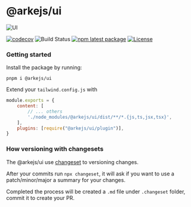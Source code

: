 # @arkejs/ui

![UI](https://github.com/arkemishub/ui/assets/81776297/29f37eaf-cd2a-40c5-b4ea-e236cdcffc4c)

[![codecov](https://codecov.io/gh/arkemishub/ui/branch/main/graph/badge.svg?token=RXV4ARVWHO)](https://codecov.io/gh/arkemishub/ui)
![Build Status](https://img.shields.io/github/actions/workflow/status/arkemishub/ui/release.yml)
[![npm latest package](https://img.shields.io/npm/v/@arkejs/ui/latest.svg)](https://www.npmjs.com/package/@arkejs/ui)
[![License](https://img.shields.io/badge/license-Apache2.0-blue.svg)](https://github.com/arkemishub/arke-monorepo/blob/master/LICENSE.txt)

### Getting started

Install the package by running:
```shell
pnpm i @arkejs/ui
```

Extend your `tailwind.config.js` with

```js
module.exports = {
    content: [
        // ... others
        './node_modules/@arkejs/ui/dist/**/*.{js,ts,jsx,tsx}',
    ],
    plugins: [require("@arkejs/ui/plugin")],
}
```

### How versioning with changesets

The @arkejs/ui use [changeset](https://github.com/changesets/changesets) to versioning changes.

After your commits run `npx changeset`, it will ask if you want to use a patch/minor/major a summary for your changes.

Completed the process will be created a `.md` file under `.changeset` folder, commit it to create your PR. 
